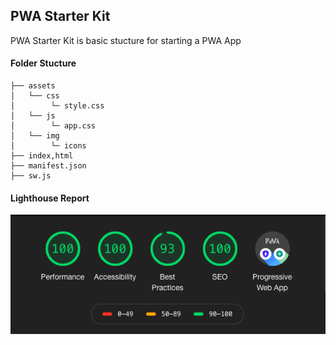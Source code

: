 ## PWA Starter Kit
PWA Starter Kit is basic stucture for starting a PWA App

#### Folder Stucture


```
├── assets 
│   └── css
│        └─ style.css
│   └── js
│        └─ app.css
│   └── img
│        └─ icons
├── index,html 
├── manifest.json
├── sw.js 
```

#### Lighthouse Report
![](https://raw.githubusercontent.com/sethumadhavan-k/pwa-starter-kit/master/lighthouse.png)

